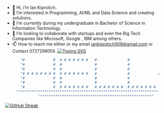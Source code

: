 - 👋 Hi, I’m Ian Kiprotich.
- 👀 I’m interested in Programming, AI/ML and Data Science  and creating solutions.
- 🌱 I’m currently during my undergraduate in Bachelor of Science in Information Technology.
- 💞️ I’m looking to collaborate with startups and even the Big Tech Companies like Microsoft, Google , IBM among others.
- 📫 How to reach me either or my email iankiprotich009@gmail.com or Contact 0727298055
.[![Typing SVG](https://readme-typing-svg.demolab.com?font=Fira+Code&duration=5003&pause=1000&color=0EF732&vCenter=true&random=false&width=435&lines=My+name+is+Ian+Kiprotich;Am+a+Student;Always+learning%2C+unlearning+and+relearning;Aspiring+Web+Developer)](https://git.io/typing-svg)
<!---
Ian-Kiprotich/Ian-Kiprotich is a ✨ special ✨ repository because its `README.md` (this file) appears on your GitHub profile.
You can click the Preview link to take a look at your changes.
--->
```bash
       "#             #  # # # # # # #   #              #                   #          "
       "#             #  #               #              #                 #   #        "
       "#             #  #               #              #               #       #      "
       "# # # # # # # #  # # # # # # #   #              #             #           #    "
       "#             #  #               #              #               #       #      "
       "#             #  #               #              #                 #   #        "
       "#             #  # # # # # # #   # # # # # # #  # # # # # # #       #          "
     "******************************************************************************"
               "***************************************************"
```
  [![GitHub Streak](https://streak-stats.demolab.com/?user=Ian-Kiprotich)](https://git.io/streak-stats)                  
```

